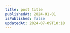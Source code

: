 ```yaml
---
title: post title
publishedAt: 2024-01-01
isPublished: false
updatedAt: 2024-07-09T10:18
---
```





